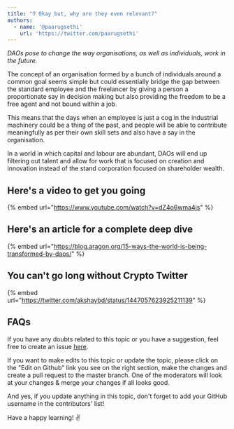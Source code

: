 ```yaml
---
title: "⁉ Okay but, why are they even relevant?"
authors:
  - name: '@paarugsethi'
    url: 'https://twitter.com/paarugsethi'
---
```


*DAOs pose to change the way organisations, as well as individuals, work in the future.*

The concept of an organisation formed by a bunch of individuals around a common goal seems simple but could essentially bridge the gap between the standard employee and the freelancer by giving a person a proportionate say in decision making but also providing the freedom to be a free agent and not bound within a job.

This means that the days when an employee is just a cog in the industrial machinery could be a thing of the past, and people will be able to contribute meaningfully as per their own skill sets and also have a say in the organisation.

In a world in which capital and labour are abundant, DAOs will end up filtering out talent and allow for work that is focused on creation and innovation instead of the stand corporation focused on shareholder wealth.

## Here's a video to get you going

{% embed url="https://www.youtube.com/watch?v=dZ4o6wma4js" %}

## Here's an article for a complete deep dive

{% embed url="https://blog.aragon.org/15-ways-the-world-is-being-transformed-by-daos/" %}

## You can't go long without Crypto Twitter

{% embed url="https://twitter.com/akshaybd/status/1447057623925211139" %}

## FAQs

If you have any doubts related to this topic or you have a suggestion, feel free to create an issue [here](https://github.com/SuperteamDAO/ground-zero/issues).

If you want to make edits to this topic or update the topic, please click on the "Edit on Github" link you see on the right section, make the changes and create a pull request to the master branch. One of the moderators will look at your changes & merge your changes if all looks good.

And yes, if you update anything in this topic, don't forget to add your GitHub username in the contributors' list!

Have a happy learning! ✌️

